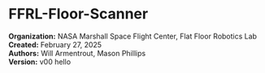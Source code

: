 # FFRL-Floor-Scanner
**Organization:** NASA Marshall Space Flight Center, Flat Floor Robotics Lab\
**Created:** February 27, 2025\
**Authors:** Will Armentrout, Mason Phillips\
**Version:** v00
hello